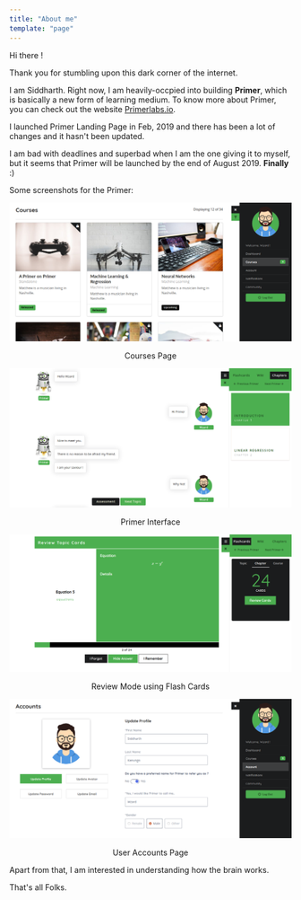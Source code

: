 ```yaml
---
title: "About me"
template: "page"
---
```


Hi there !

Thank you for stumbling upon this dark corner of the internet. 

I am Siddharth. Right now, I am heavily-occpied into building **Primer**, which is basically a new form of learning medium. To know more about Primer, you can check out the website [Primerlabs.io](https://www.primerlabs.io "Primer's Homepage"). 

I launched Primer Landing Page in Feb, 2019 and there has been a lot of changes and it hasn't been updated. 

I am bad with deadlines and superbad when I am the one giving it to myself, but it seems that Primer will be launched by the end of August 2019. **Finally** :)

Some screenshots for the Primer:

![Primer Screenshot 1](/media/ss1.png)

<p style="text-align:center">Courses Page</p>

![Primer Screenshot 2](/media/ss2.png)

<p style="text-align:center">Primer Interface</p>

![Primer Screenshot 4](/media/ss4.png)

<p style="text-align:center">Review Mode using Flash Cards</p>

![Primer Screenshot 3](/media/ss3.png)

<p style="text-align:center">User Accounts Page</p>

Apart from that, I am interested in understanding how the brain works. 

That's all Folks. 


